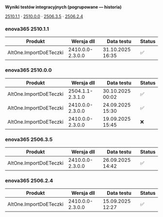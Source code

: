 **Wyniki testów integracyjnych (pogrupowane — historia)**

[2510.1.1](#enova365-251011) · [2510.0.0](#enova365-251000) · [2506.3.5](#enova365-250635) · [2506.2.4](#enova365-250624)

### enova365 2510.1.1

| Produkt                | Wersja dll       | Data testu       | Status |
|------------------------|------------------|------------------|--------|
| AltOne.ImportDoETeczki | 2410.0.0-2.3.0.0 | 31.10.2025 16:35 | ✅      |

### enova365 2510.0.0

| Produkt                | Wersja dll       | Data testu       | Status |
|------------------------|------------------|------------------|--------|
| AltOne.ImportDoETeczki | 2504.1.1-2.3.1.0 | 30.10.2025 00:02 | ✅      |
| AltOne.ImportDoETeczki | 2410.0.0-2.3.0.0 | 24.09.2025 15:30 | ✅      |
| AltOne.ImportDoETeczki | 2410.0.0-2.3.0.0 | 19.09.2025 15:45 | ❌      |

### enova365 2506.3.5

| Produkt                | Wersja dll       | Data testu       | Status |
|------------------------|------------------|------------------|--------|
| AltOne.ImportDoETeczki | 2410.0.0-2.3.0.0 | 26.09.2025 14:42 | ✅      |

### enova365 2506.2.4

| Produkt                | Wersja dll       | Data testu       | Status |
|------------------------|------------------|------------------|--------|
| AltOne.ImportDoETeczki | 2410.0.0-2.3.0.0 | 15.09.2025 12:27 | ✅      |

